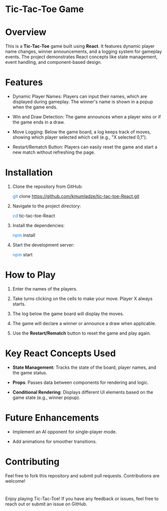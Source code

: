 # Tic-Tac-Toe Game

# Overview

This is a **Tic-Tac-Toe** game built using **React**. It features dynamic player name changes, winner announcements, and a logging system for gameplay events. The project demonstrates React concepts like state management, event handling, and component-based design.

# Features

- Dynamic Player Names: Players can input their names, which are displayed during gameplay. The winner's name is shown in a popup when the game ends.

- Win and Draw Detection: The game announces when a player wins or if the game ends in a draw.

- Move Logging: Below the game board, a log keeps track of moves, showing which player selected which cell (e.g., "X selected 0,1").

- Restart/Rematch Button: Players can easily reset the game and start a new match without refreshing the page.

# Installation

1. Clone the repository from GitHub:

   <span style="color: #1589F0">git</span> clone https://github.com/kmumladze/tic-tac-toe-React.git

2. Navigate to the project directory:

   <span style="color: #1589F0">cd</span> tic-tac-toe-React

3. Install the dependencies:

   <span style="color: #1589F0">npm</span> install

4. Start the development server:

   <span style="color: #1589F0">npm</span> start

# How to Play

1. Enter the names of the players.

2. Take turns clicking on the cells to make your move. Player X always starts.

3. The log below the game board will display the moves.

4. The game will declare a winner or announce a draw when applicable.

5. Use the **Restart/Rematch** button to reset the game and play again.

# Key React Concepts Used

- **State Management**: Tracks the state of the board, player names, and the game status.

- **Props**: Passes data between components for rendering and logic.

- **Conditional Rendering**: Displays different UI elements based on the game state (e.g., winner popup).

# Future Enhancements

- Implement an AI opponent for single-player mode.

- Add animations for smoother transitions.

# Contributing

Feel free to fork this repository and submit pull requests. Contributions are welcome!

#

Enjoy playing Tic-Tac-Toe! If you have any feedback or issues, feel free to reach out or submit an issue on GitHub.

